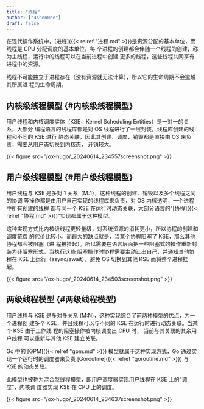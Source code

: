 ```yaml
---
title: "线程"
author: ["4shen0ne"]
draft: false
---
```


在现代操作系统中，[进程]({{< relref "进程.md" >}})是资源分配的基本单位，而线程是 CPU 分配调度的基本单位。每
个进程的创建都会伴随一个线程的创建，称为主线程，运行中的线程可以在当前进程中创建
更多的线程，这些线程共同享有进程中的资源。

线程不可能独立于进程存在（没有资源就无法计算），所以它的生命周期不会逾越其所属进
程的生命周期。


## 内核级线程模型 {#内核级线程模型}

用户线程和内核调度实体（KSE，Kernel Scheduling Entities）是一对一的关系，大部分
编程语言的线程库都是对 OS 线程进行了一层封装，线程库创建的线程和不同的 KSE 进行
静态关联，因此其创建、调度、销毁都是直接由 OS 来负责，需要从用户态切换到内核态，
开销较大。

{{< figure src="/ox-hugo/_20240614_234557screenshot.png" >}}


## 用户级线程模型 {#用户级线程模型}

用户线程与 KSE 是多对 1 关系（M:1），这种线程的创建、销毁以及多个线程之间的协调
等操作都是由用户自己实现的线程库来负责，对 OS 内核透明，一个进程中所有创建的线程
都与同一个 KSE 在运行时动态关联，大部分语言的“[协程]({{< relref "协程.md" >}})”实现都属于这种模型。

这种实现方式比内核级线程更轻量级，对系统资源的消耗更小，所以协程的创建和调度花费
的代价比较小。而最大的缺点就是，当某个协程阻塞了 KSE，那么其他协程都会被阻塞（进
程被挂起）。所以需要在语言层面把一些阻塞式的操作重新封装为非阻塞形式，当执行这些
阻塞操作时协程需要主动让出自己，并通知其他协程在 KSE 上运行（async/await），避免
OS 切换到其他 KSE 而将整个进程挂起。

{{< figure src="/ox-hugo/_20240614_234503screenshot.png" >}}


## 两级线程模型 {#两级线程模型}

用户线程与 KSE 是多对多关系 (M:N)，这种实现综合了前两种模型的优点，为一个进程创
建多个 KSE，并且线程可以与不同的 KSE 在运行时进行动态关联。当某个 KSE 由于工作线
程的阻塞操作被内核调度出 CPU 时， <span class="underline">当前与其关联的其余用户线程</span> 可以重新与其他 KSE
建立关联。

Go 中的 [GPM]({{< relref "gpm.md" >}}) 模型就属于这种实现方式，Go 通过实现一个运行时的调度器来负责
[Goroutine]({{< relref "goroutine.md" >}}) 与 KSE 的动态关联。

此模型也被称为混合型线程模型，即用户调度器实现用户线程在 KSE 上的“调度”，内核调
度器实现 KSE 在 CPU 上的调度。

{{< figure src="/ox-hugo/_20240614_234637screenshot.png" >}}
